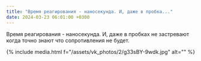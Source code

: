 ```yaml
---
title: "Время реагирования - наносекунда. И, даже в пробка..."
date: 2024-03-23 06:01:00 +0300
---
```


Время реагирования - наносекунда. И, даже в пробках не застревают когда точно знают что сопротивления не будет.

{% include media.html f="/assets/vk_photos/2/g33sBY-9wdk.jpg" alt="" %}
